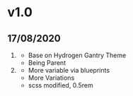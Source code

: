 # v1.0
## 17/08/2020

1. [](#new)
    * Base on Hydrogen Gantry Theme
    * Being Parent
2. [](#improved)
    * More variable via blueprints
    * More Variations
	* scss modified, 0.5rem
